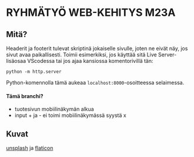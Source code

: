 # RYHMÄTYÖ WEB-KEHITYS M23A

## Mitä?
Headerit ja footerit tulevat skriptinä jokaiselle sivulle, joten ne eivät näy, jos sivut avaa paikallisesti. Toimii esimerkiksi, jos käyttää sitä Live Server-lisäosaa VScodessa tai jos ajaa kansiossa komentorivillä tän:

`python -m http.server`

Python-komennolla tämä aukeaa `localhost:8000`-osoitteessa selaimessa. 

#### Tämä branchi?
- tuotesivun mobiilinäkymän alkua
- input + ja - ei toimi mobiilinäkymässä syystä x

 ## Kuvat
[unsplash](https://unsplash.com/) ja [flaticon](https://www.flaticon.com/)
